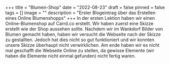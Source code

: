 +++
title = "Blumen-Shop"
date = "2022-08-23"
draft = false
pinned = false
tags = []
image = ""
description = "Erster Blogeintrag über das Erstellen eines Online Blumenshopps"
+++
In der ersten Lektion haben wir einen Online-Blumenshop auf Carrd.co erstellt. Wir haben zuerst eine Skizze erstellt wie der Shop aussehen sollte. Nachdem wir im Wankdorf Bilder von Blumen gemacht haben, haben wir  versucht die Webseite nach der Skizze zu gestallten. Jedoch hat dies nicht so gut funktioniert und wir konnten unsere Skizze überhaupt nicht verwirklichen. Am ende haben wir es nicht mal geschafft die Webseite Online zu stellen, da gewisse Elemente (wir haben die Elemente nicht einmal gefunden) nicht fertig waren.